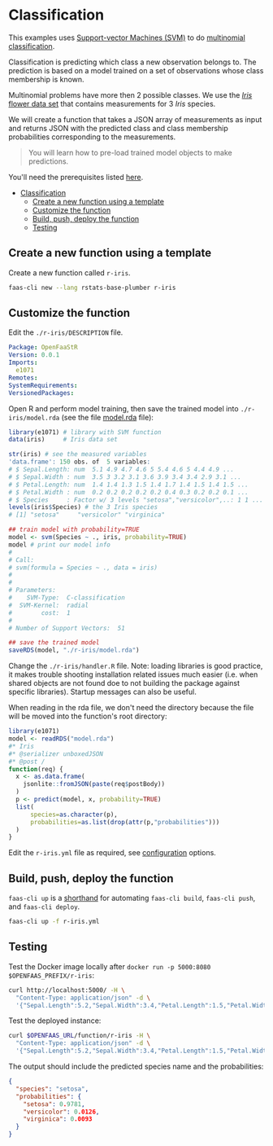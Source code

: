 # Classification

This examples uses [Support-vector Machines (SVM)](https://en.wikipedia.org/wiki/Support-vector_machine) to do [multinomial classification](https://en.wikipedia.org/wiki/Statistical_classification).

Classification is predicting which class a new observation belongs to. The prediction is based on a model trained on a set of observations whose class membership is known.

Multinomial problems have more then 2 possible classes. We use the [_Iris_ flower data set](https://en.wikipedia.org/wiki/Iris_flower_data_set) that contains measurements for 3 _Iris_ species.

We will create a function that takes a JSON array of measurements as input and returns JSON with the predicted class and class membership probabilities corresponding to the measurements.

> You will learn how to pre-load trained model objects to make predictions.

You'll need the prerequisites listed [here](https://github.com/analythium/openfaas-rstats-templates/tree/master/examples).

- [Classification](#classification)
  - [Create a new function using a template](#create-a-new-function-using-a-template)
  - [Customize the function](#customize-the-function)
  - [Build, push, deploy the function](#build-push-deploy-the-function)
  - [Testing](#testing)

## Create a new function using a template

Create a new function called `r-iris`.

```bash
faas-cli new --lang rstats-base-plumber r-iris
```

## Customize the function

Edit the `./r-iris/DESCRIPTION` file.

```yaml
Package: OpenFaaStR
Version: 0.0.1
Imports:
  e1071
Remotes:
SystemRequirements:
VersionedPackages:
```

Open R and perform model training, then save the trained model into `./r-iris/model.rda` (see the file [model.rda](model.rda) file):

```R
library(e1071) # library with SVM function
data(iris)     # Iris data set

str(iris) # see the measured variables
'data.frame': 150 obs. of  5 variables:
# $ Sepal.Length: num  5.1 4.9 4.7 4.6 5 5.4 4.6 5 4.4 4.9 ...
# $ Sepal.Width : num  3.5 3 3.2 3.1 3.6 3.9 3.4 3.4 2.9 3.1 ...
# $ Petal.Length: num  1.4 1.4 1.3 1.5 1.4 1.7 1.4 1.5 1.4 1.5 ...
# $ Petal.Width : num  0.2 0.2 0.2 0.2 0.2 0.4 0.3 0.2 0.2 0.1 ...
# $ Species     : Factor w/ 3 levels "setosa","versicolor",..: 1 1 ...
levels(iris$Species) # the 3 Iris species
# [1] "setosa"     "versicolor" "virginica" 

## train model with probability=TRUE
model <- svm(Species ~ ., iris, probability=TRUE)
model # print our model info
#
# Call:
# svm(formula = Species ~ ., data = iris)
#
#
# Parameters:
#    SVM-Type:  C-classification 
#  SVM-Kernel:  radial 
#        cost:  1 
#
# Number of Support Vectors:  51

## save the trained model
saveRDS(model, "./r-iris/model.rda")
```

Change the `./r-iris/handler.R` file.
Note: loading libraries is good practice, it makes trouble shooting installation related
issues much easier (i.e. when shared objects are not found doe to not building
the package against specific libraries). Startup messages can also be useful.

When reading in the rda file, we don't need the directory because the file will be moved into the function's root directory:

```R
library(e1071)
model <- readRDS("model.rda")
#* Iris
#* @serializer unboxedJSON
#* @post /
function(req) {
  x <- as.data.frame(
    jsonlite::fromJSON(paste(req$postBody))
  )
  p <- predict(model, x, probability=TRUE)
  list(
      species=as.character(p),
      probabilities=as.list(drop(attr(p,"probabilities")))
  )
}
```

Edit the `r-iris.yml` file as required, see [configuration](https://docs.openfaas.com/reference/yaml/) options.

## Build, push, deploy the function

`faas-cli up` is a [shorthand](https://docs.openfaas.com/cli/templates/)
for automating `faas-cli build`, `faas-cli push`, and `faas-cli deploy`.

```bash
faas-cli up -f r-iris.yml
```

## Testing

Test the Docker image locally after `docker run -p 5000:8080 $OPENFAAS_PREFIX/r-iris`:

```bash
curl http://localhost:5000/ -H \
  "Content-Type: application/json" -d \
  '{"Sepal.Length":5.2,"Sepal.Width":3.4,"Petal.Length":1.5,"Petal.Width":0.2}'
```

Test the deployed instance:

```bash
curl $OPENFAAS_URL/function/r-iris -H \
  "Content-Type: application/json" -d \
  '{"Sepal.Length":5.2,"Sepal.Width":3.4,"Petal.Length":1.5,"Petal.Width":0.2}'
```

The output should include the predicted species name and the probabilities:

```json
{
  "species": "setosa",
  "probabilities": {
    "setosa": 0.9781,
    "versicolor": 0.0126,
    "virginica": 0.0093
  }
}
```
